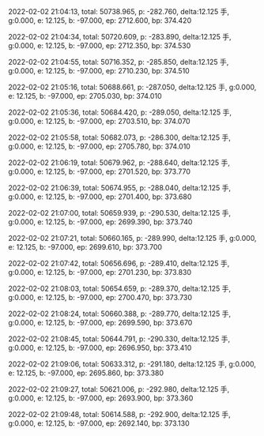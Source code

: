 2022-02-02 21:04:13, total: 50738.965, p: -282.760, delta:12.125 手, g:0.000, e: 12.125, b: -97.000, ep: 2712.600, bp: 374.420

2022-02-02 21:04:34, total: 50720.609, p: -283.890, delta:12.125 手, g:0.000, e: 12.125, b: -97.000, ep: 2712.350, bp: 374.530

2022-02-02 21:04:55, total: 50716.352, p: -285.850, delta:12.125 手, g:0.000, e: 12.125, b: -97.000, ep: 2710.230, bp: 374.510

2022-02-02 21:05:16, total: 50688.661, p: -287.050, delta:12.125 手, g:0.000, e: 12.125, b: -97.000, ep: 2705.030, bp: 374.010

2022-02-02 21:05:36, total: 50684.420, p: -289.050, delta:12.125 手, g:0.000, e: 12.125, b: -97.000, ep: 2703.510, bp: 374.070

2022-02-02 21:05:58, total: 50682.073, p: -286.300, delta:12.125 手, g:0.000, e: 12.125, b: -97.000, ep: 2705.780, bp: 374.010

2022-02-02 21:06:19, total: 50679.962, p: -288.640, delta:12.125 手, g:0.000, e: 12.125, b: -97.000, ep: 2701.520, bp: 373.770

2022-02-02 21:06:39, total: 50674.955, p: -288.040, delta:12.125 手, g:0.000, e: 12.125, b: -97.000, ep: 2701.400, bp: 373.680

2022-02-02 21:07:00, total: 50659.939, p: -290.530, delta:12.125 手, g:0.000, e: 12.125, b: -97.000, ep: 2699.390, bp: 373.740

2022-02-02 21:07:21, total: 50660.165, p: -289.990, delta:12.125 手, g:0.000, e: 12.125, b: -97.000, ep: 2699.610, bp: 373.700

2022-02-02 21:07:42, total: 50656.696, p: -289.410, delta:12.125 手, g:0.000, e: 12.125, b: -97.000, ep: 2701.230, bp: 373.830

2022-02-02 21:08:03, total: 50654.659, p: -289.370, delta:12.125 手, g:0.000, e: 12.125, b: -97.000, ep: 2700.470, bp: 373.730

2022-02-02 21:08:24, total: 50660.388, p: -289.770, delta:12.125 手, g:0.000, e: 12.125, b: -97.000, ep: 2699.590, bp: 373.670

2022-02-02 21:08:45, total: 50644.791, p: -290.330, delta:12.125 手, g:0.000, e: 12.125, b: -97.000, ep: 2696.950, bp: 373.410

2022-02-02 21:09:06, total: 50633.312, p: -291.180, delta:12.125 手, g:0.000, e: 12.125, b: -97.000, ep: 2695.860, bp: 373.380

2022-02-02 21:09:27, total: 50621.006, p: -292.980, delta:12.125 手, g:0.000, e: 12.125, b: -97.000, ep: 2693.900, bp: 373.360

2022-02-02 21:09:48, total: 50614.588, p: -292.900, delta:12.125 手, g:0.000, e: 12.125, b: -97.000, ep: 2692.140, bp: 373.130